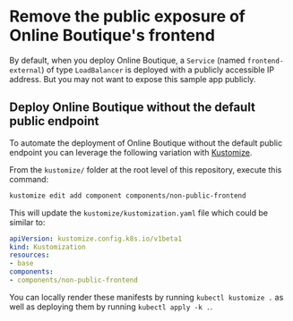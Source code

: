 # Remove the public exposure of Online Boutique's frontend

By default, when you deploy Online Boutique, a `Service` (named `frontend-external`) of type `LoadBalancer` is deployed with a publicly accessible IP address.
But you may not want to expose this sample app publicly.

## Deploy Online Boutique without the default public endpoint

To automate the deployment of Online Boutique without the default public endpoint you can leverage the following variation with [Kustomize](../..).

From the `kustomize/` folder at the root level of this repository, execute this command:

```bash
kustomize edit add component components/non-public-frontend
```

This will update the `kustomize/kustomization.yaml` file which could be similar to:

```yaml
apiVersion: kustomize.config.k8s.io/v1beta1
kind: Kustomization
resources:
- base
components:
- components/non-public-frontend
```

You can locally render these manifests by running `kubectl kustomize .` as well as deploying them by running `kubectl apply -k .`.
